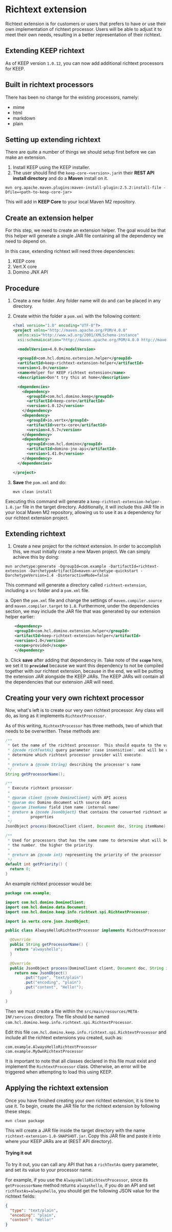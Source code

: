 # Richtext extension

Richtext extension is for customers or users that prefers to have or use their own implementation of richtext processor. Users will be able to adjust it to meet their own needs, resulting in a better representation of their richtext.


## Extending KEEP richtext

As of KEEP version `1.0.12`, you can now add additional richtext processors for KEEP.

## Built in richtext processors
There has been no change for the existing processors, namely:

  - mime
  - html
  - markdown
  - plain

## Setting up extending richtext
There are quite a number of things we should setup first before we can make an extension.

1. Install KEEP using the KEEP installer.
2. The user should find the `keep-core-<version>.jar`in their **REST API install directory** and do a **Maven** install on it.
       
  ```
  mvn org.apache.maven.plugins:maven-install-plugin:2.5.2:install-file -Dfile=<path-to-keep-core-jar>
  ```
      
This will add in **KEEP Core** to your local Maven M2 repository.

## Create an extension helper
For this step, we need to create an extension helper. The goal would be that this helper will generate a single JAR file containing all the dependency we need to depend on.

In this case, extending richtext will need three dependencies:

1. KEEP core
2. Vert.X core
3. Domino JNX API

## Procedure

1. Create a new folder. Any folder name will do and can be placed in any directory.
2. Create within the folder a `pom.xml` with the following content:

    ```xml
    <?xml version="1.0" encoding="UTF-8"?>
    <project xmlns="http://maven.apache.org/POM/4.0.0"
      xmlns:xsi="http://www.w3.org/2001/XMLSchema-instance"
      xsi:schemaLocation="http://maven.apache.org/POM/4.0.0 http://maven.apache.org/xsd/maven-4.0.0.xsd">

      <modelVersion>4.0.0</modelVersion>

      <groupId>com.hcl.domino.extension.helper</groupId>
      <artifactId>keep-richtext-extension-helper</artifactId>
      <version>1.0</version>
      <name>Helper for KEEP richtext extension</name>
      <description>Don't try this at home</description>

      <dependencies>
        <dependency>
          <groupId>com.hcl.domino.keep</groupId>
          <artifactId>keep-core</artifactId>
          <version>1.0.12</version>
        </dependency>
        <dependency>
          <groupId>io.vertx</groupId>
          <artifactId>vertx-core</artifactId>
          <version>4.5.7</version>
        </dependency>
        <dependency>
          <groupId>com.hcl.domino</groupId>
          <artifactId>domino-jnx-api</artifactId>
          <version>1.41.0</version>
        </dependency>
      </dependencies>

    </project>
    ```
  2. **Save** the `pom.xml` and do:
      ``` 
      mvn clean install
      ```
Executing this command will generate a `keep-richtext-extension-helper-1.0.jar` file in the target directory. Additionally, it will include this JAR file in your local Maven M2 repository, allowing us to use it as a dependency for our richtext extension project.
 

## Extending richtext

1. Create a new project for the richtext extension. In order to accomplish this, we must initially create a new Maven project. We can simply achieve this by doing:

```      
mvn archetype:generate -DgroupId=com.example -DartifactId=richtext-extension -DarchetypeArtifactId=maven-archetype-quickstart -DarchetypeVersion=1.4 -DinteractiveMode=false
```      

This command will generate a directory called `richtext-extension`, including a `src` folder and a `pom.xml` file.

a. Open the `pom.xml` file and change the settings of `maven.compiler.source` and `maven.compiler.target` to `1.8`. Furthermore, under the dependencies section, we may include the JAR file that was generated by our extension helper earlier:

```xml
    <dependency>
    <groupId>com.hcl.domino.extension.helper</groupId>
    <artifactId>keep-richtext-extension-helper</artifactId>
    <version>1.0</version>
    <scope>provided</scope>
    </dependency>
```
b. Click **save** after adding that dependency in. Take note of the **`scope`** here, we set it to **`provided`** because we want this dependency to not be compiled together with our richtext extension, because in the end, we will be putting the extension JAR alongside the KEEP JARs. The KEEP JARs will contain all the dependencies that our extension JAR will need.

## Creating your very own richtext processor
Now, what's left is to create our very own richtext processor. Any class will do, as long as it implements `RichtextProcessor.`

As of this writing, `RichtextProcessor` has three methods, two of which that needs to be overwritten. These methods are:

```java
/**
 * Get the name of the richtext processor. This should equate to the value of
 * {@code richTextAs} query parameter (case insensitive), and will be used to
 * determine which richtext processor provider will execute.
 * 
 * @return a {@code String} describing the processor's name
 */
String getProcessorName();

/**
 * Execute richtext processor.
 * 
 * @param client {@code DominoClient} with API access
 * @param doc Domino document with source data
 * @param itemName field item name (internal name)
 * @return a {@code JsonObject} that contains the converted richtext and other
 *         properties
 */
JsonObject process(DominoClient client, Document doc, String itemName);

/**
 * Used for processors that has the same name to determine what will be used. The higher
 * the number, the higher the priority.
 * 
 * @return an {@code int} representing the priority of the processor
 */
default int getPriority() {
  return 0;
}
```
An example richtext processor would be:

```java
package com.example;

import com.hcl.domino.DominoClient;
import com.hcl.domino.data.Document;
import com.hcl.domino.keep.info.richtext.spi.RichtextProcessor;

import io.vertx.core.json.JsonObject;

public class AlwaysHelloRichtextProcessor implements RichtextProcessor {

  @Override
  public String getProcessorName() {
    return "alwayshello";
  }

  @Override
  public JsonObject process(DominoClient client, Document doc, String itemName) {
    return new JsonObject()
        .put("type", "text/plain")
        .put("encoding", "plain")
        .put("content", "Hello!");
  }

}
```
Then we must create a file within the `src/main/resources/META-INF/services` directory. The file should be named `com.hcl.domino.keep.info.richtext.spi.RichtextProcessor`.

Edit this file `com.hcl.domino.keep.info.richtext.spi.RichtextProcessor` and include all the richtext extensions you created, such as:

  ```
  com.example.AlwaysHelloRichtextProcessor
  com.example.MyOwnRichtextProcessor
  ```

It is important to note that all classes declared in this file must exist and implement the `RichtextProcessor` class. Otherwise, an error will be triggered when attempting to load this using KEEP.

## Applying the richtext extension

Once you have finished creating your own richtext extension, it is time to use it. To begin, create the JAR file for the richtext extension by following these steps:

  ```
  mvn clean package
  ```

This will create a JAR file inside the target directory with the name `richtext-extension-1.0-SNAPSHOT.jar`. Copy this JAR file and paste it into where your KEEP JARs are at (REST API directory).

#### Trying it out

To try it out, you can call any API that has a `richTextAs` query parameter, and set its value to your processor name.

For example, if you use the `AlwaysHelloRichtextProcessor`, since its `getProcessorName` method returns `alwayshello`, if you do an API and set `richTextAs=alwayshello`, you should get the following JSON value for the richtext fields:

```json
{
  "type": "text/plain",
  "encoding": "plain",
  "content": "Hello!"
}
```
